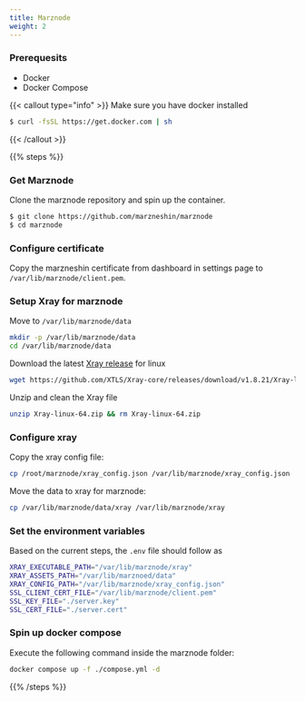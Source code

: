 ```yaml
---
title: Marznode
weight: 2
---
```


### Prerequesits

- Docker
- Docker Compose

{{< callout type="info" >}}
Make sure you have docker installed

```sh
$ curl -fsSL https://get.docker.com | sh
```

{{< /callout >}}

{{% steps %}}

### Get Marznode

Clone the marznode repository and spin up the container.

```sh
$ git clone https://github.com/marzneshin/marznode
$ cd marznode
```

### Configure certificate

Copy the marzneshin certificate from dashboard in settings page to `/var/lib/marznode/client.pem`.

### Setup Xray for marznode

Move to `/var/lib/marznode/data`

```sh
mkdir -p /var/lib/marznode/data
cd /var/lib/marznode/data
```

Download the latest [Xray release](https://github.com/XTLS/Xray-core/releases/) for linux

```sh
wget https://github.com/XTLS/Xray-core/releases/download/v1.8.21/Xray-linux-64.zip
```

Unzip and clean the Xray file

```sh
unzip Xray-linux-64.zip && rm Xray-linux-64.zip
```

### Configure xray

Copy the xray config file:

```sh
cp /root/marznode/xray_config.json /var/lib/marznode/xray_config.json
```

Move the data to xray for marznode:

```sh
cp /var/lib/marznode/data/xray /var/lib/marznode/xray
```

### Set the environment variables

Based on the current steps, the `.env` file should follow as

```sh
XRAY_EXECUTABLE_PATH="/var/lib/marznode/xray"
XRAY_ASSETS_PATH="/var/lib/marznoed/data"
XRAY_CONFIG_PATH="/var/lib/marznode/xray_config.json"
SSL_CLIENT_CERT_FILE="/var/lib/marznode/client.pem"
SSL_KEY_FILE="./server.key"
SSL_CERT_FILE="./server.cert"
```

### Spin up docker compose

Execute the following command inside the marznode folder:

```sh
docker compose up -f ./compose.yml -d
```

{{% /steps %}}
